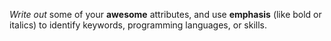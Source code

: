 *Write out* some of your **awesome** attributes, and use __emphasis__ (like bold or italics) to identify keywords, programming languages, or skills. 

